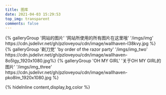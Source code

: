 ```yaml
---
title: 图库
date: 2021-04-03 15:29:53
top_img: transparent
comments: false
---
```



<div class="gallery-group-main">
{% galleryGroup '网站的图片' '网站所使用的所有图片在这里哦' '/imgs/img' https://cdn.jsdelivr.net/gh/pzloveyou/cdn/image/wallhaven-l38kvy.jpg %}
{% galleryGroup '剃刀党' 'by order of the razor party' '/imgs/img_two' https://cdn.jsdelivr.net/gh/pzloveyou/cdn/image/wallhaven-8o5lgy_1920x1080.jpg%}
{% galleryGroup 'OH MY GIRL' '关于OH MY GIRL的图片' '/imgs/img_three' https://cdn.jsdelivr.net/gh/pzloveyou/cdn/image/wallhaven-pko8lm_1920x1080.jpg %}
</div>






{% hideInline content,display,bg,color %}

